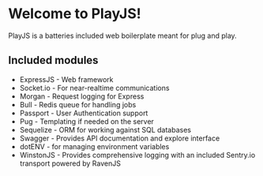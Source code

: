 Welcome to PlayJS!
===================


PlayJS is a batteries included web boilerplate meant for plug and play.


Included modules
-------------
 - ExpressJS - Web framework
 - Socket.io - For near-realtime communications
 - Morgan - Request logging for Express
 - Bull - Redis queue for handling jobs
 - Passport - User Authentication support
 - Pug - Templating if needed on the server
 - Sequelize - ORM for working against SQL databases
 - Swagger - Provides API documentation and explore interface
 - dotENV - for managing environment variables
 - WinstonJS - Provides comprehensive logging with an included Sentry.io transport powered by RavenJS
